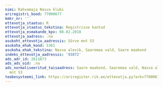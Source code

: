 ```yaml
---
nimi: Rahvamaja Nasva klubi
ariregistri_kood: 77000677
kmkr_nr: ''
ettevotja_staatus: R
ettevotja_staatus_tekstina: Registrisse kantud
ettevotja_esmakande_kpv: 08.02.2018
ettevotja_aadress: .na
asukoht_ettevotja_aadressis: Sõrve mnt 53
asukoha_ehak_kood: 5361
asukoha_ehak_tekstina: Nasva alevik, Saaremaa vald, Saare maakond
indeks_ettevotja_aadressis: '93872'
ads_adr_id: 2611673
ads_ads_oid: .na
ads_normaliseeritud_taisaadress: Saare maakond, Saaremaa vald, Nasva alevik, Sõrve
  mnt 53
teabesysteemi_link: https://ariregister.rik.ee/ettevotja.py?ark=77000677&ref=rekvisiidid
---
```

